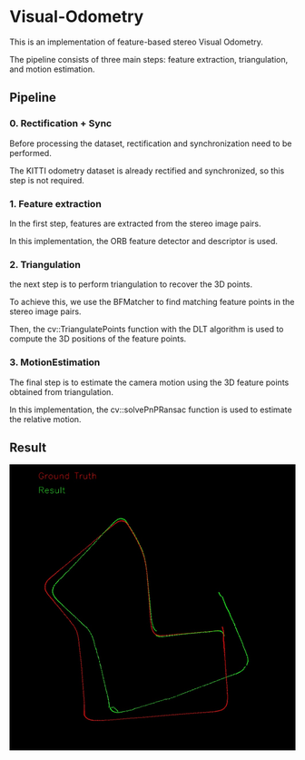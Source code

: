 # Visual-Odometry
This is an implementation of feature-based stereo Visual Odometry. 

The pipeline consists of three main steps: feature extraction, triangulation, and motion estimation.

## Pipeline
### 0. Rectification + Sync
Before processing the dataset, rectification and synchronization need to be performed. 

The KITTI odometry dataset is already rectified and synchronized, so this step is not required.
### 1. Feature extraction
In the first step, features are extracted from the stereo image pairs. 

In this implementation, the ORB feature detector and descriptor is used.

### 2. Triangulation
the next step is to perform triangulation to recover the 3D points. 

To achieve this, we use the BFMatcher to find matching feature points in the stereo image pairs. 

Then, the cv::TriangulatePoints function with the DLT algorithm is used to compute the 3D positions of the feature points.

### 3. MotionEstimation
The final step is to estimate the camera motion using the 3D feature points obtained from triangulation. 

In this implementation, the cv::solvePnPRansac function is used to estimate the relative motion.

## Result
![](./result/scene07_result.jpg)